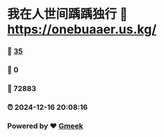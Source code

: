 # 我在人世间踽踽独行 :link: https://onebuaaer.us.kg/ 
### :page_facing_up: [35](https://onebuaaer.us.kg//tag.html) 
### :speech_balloon: 0 
### :hibiscus: 72883 
### :alarm_clock: 2024-12-16 20:08:16 
### Powered by :heart: [Gmeek](https://github.com/Meekdai/Gmeek)
